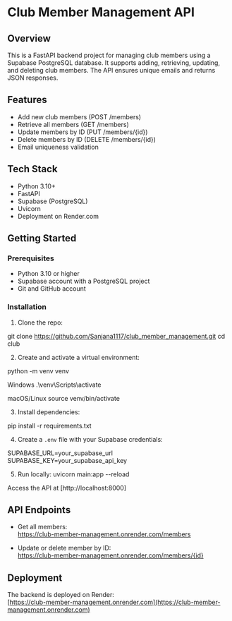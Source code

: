 # Club Member Management API

## Overview

This is a FastAPI backend project for managing club members using a Supabase PostgreSQL database. It supports adding, retrieving, updating, and deleting club members. The API ensures unique emails and returns JSON responses.

## Features

- Add new club members (POST /members)
- Retrieve all members (GET /members)
- Update members by ID (PUT /members/{id})
- Delete members by ID (DELETE /members/{id})
- Email uniqueness validation

## Tech Stack

- Python 3.10+
- FastAPI
- Supabase (PostgreSQL)
- Uvicorn
- Deployment on Render.com

## Getting Started

### Prerequisites

- Python 3.10 or higher
- Supabase account with a PostgreSQL project
- Git and GitHub account

### Installation

1. Clone the repo:

git clone https://github.com/Sanjana1117/club_member_management.git
cd club


2. Create and activate a virtual environment:

python -m venv venv

Windows
.\venv\Scripts\activate

macOS/Linux
source venv/bin/activate


3. Install dependencies:

pip install -r requirements.txt


4. Create a `.env` file with your Supabase credentials:

SUPABASE_URL=your_supabase_url
SUPABASE_KEY=your_supabase_api_key

5. Run locally:
uvicorn main:app --reload

Access the API at [http://localhost:8000]

## API Endpoints

- Get all members:  
  https://club-member-management.onrender.com/members

- Update or delete member by ID:  
  https://club-member-management.onrender.com/members/{id}


## Deployment

The backend is deployed on Render:  
[https://club-member-management.onrender.com](https://club-member-management.onrender.com)

